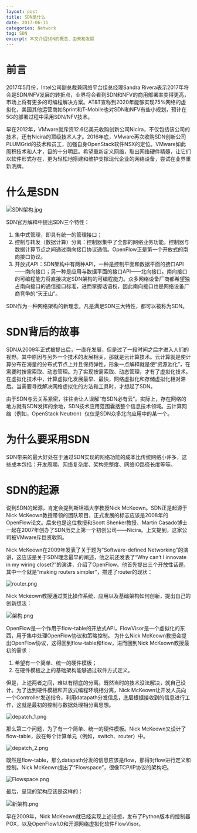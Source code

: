 ```yaml
---
layout: post
title: SDN是什么
date: 2017-06-11
categories: Network
tag: SDN
excerpt: 本文介绍SDN的概念、由来和发展
---
```


# 前言

2017年5月份，Intel公司副总裁兼网络平台组总经理Sandra Rivera表示2017年将会是SDN/NFV发展的转折点，业界将会看到SDN和NFV的商用部署率变得更高，市场上将有更多的可编程解决方案。AT&T宣称到2020年能够实现75%网络的虚拟化，美国其他运营商如Sprint和T-Mobile也对SDN和NFV有些小规划，预计在5G的部署过程中采用SDN/NFV技术。

早在2012年，VMware就斥资12.6亿美元收购创新公司Nicira，不仅包括该公司的技术，还有Nicira的顶级技术人才。2016年底，VMware再次收购SDN创新公司PLUMGrid的技术和员工，加强自身OpenStack软件NSX的定位。VMware如此囤积技术和人才，目的十分明显。希望重新定义网络，取出网络硬件精髓，让它们以软件形式存在，更为轻松地搭建和维护支撑现代企业的网络设备，尝试在业界重新洗牌。

# 什么是SDN

![SDN架构.jpg](E:\Work\SDN\pic\SDN架构.jpg)

SDN官方解释中提出SDN三个特性：
1. 集中式管理，即具有统一的管理接口；
2. 控制与转发（数据计算）分离：控制器集中了全部的网络业务功能。控制器与数据计算节点之间通过南向接口协议通信。OpenFlow正是第一个开放式的南向接口协议。
3. 开放式API：SDN架构中有两种API，一种是控制平面和数据平面的接口API——南向接口；另一种是应用与数据平面的接口API——北向接口。南向接口的可编程能力将直接决定SDN架构的可编程能力。众多网络设备厂商都希望独占南向接口的通信接口标准，进而掌握话语权，因此南向接口也是网络设备厂商竞争的“天王山”。

SDN作为一种网络架构的新理念，凡是满足SDN三大特性，都可以被称为SDN。

# SDN背后的故事

SDN从2009年正式被提出后，一直在发展，但是过了一段时间之后才进入人们的视野。其中原因与另外一个技术的发展相关，那就是云计算技术。云计算就是使计算分布在海量的分布式节点上并且保持弹性，形象一点解释就是使“资源池化”，在需要时按需索取、动态管理。为了实现按需索取、动态管理，才有了虚拟化技术。在虚拟化技术中，计算虚拟化发展最早、最快，网络虚拟化和存储虚拟化相对滞后。当需要寻找解决网络虚拟化的方法和工具时，才想起了SDN。

由于SDN与云关系紧密，往往会让人误解“有SDN必有云”。实际上，存在网络的地方就有SDN发挥的余地，SDN技术应用范围囊括整个信息技术领域。云计算网络（例如，OpenStack Neutron）仅仅是SDN众多北向应用中的某一个。

# 为什么要采用SDN

SDN带来的最大好处在于通过SDN实现的网络功能的成本比传统网络小许多，这些成本包括：开发周期、网络复杂度、架构完整度、网络IO路径长度等等。

# SDN的起源

说到SDN的起源，肯定会提到斯坦福大学教授Nick McKeown。SDN正是起源于Nick McKeown教授带领的团队项目，正式发展的标志应该是2008年的OpenFlow论文。后来也是这位教授和Scott Shenker教授、Martin Casado博士一起在2007年创办了SDN历史上第一个初创公司——Nicira。上文提到，这家公司被VMware斥巨资收购。

Nick McKeown在2009年发表了关于题为“Software-defined Networking”的演讲，这应该是关于SDN理念最早的阐述，他之前还发表了“Why can’t I innovate in my wiring closet?”的演讲，介绍了OpenFlow。他首先提出三个开放性话题，其中一个就是“making routers simpler”，描述了router的现状：

![router.png](E:\Work\SDN\pic\router.png)

Nick Mckeown教授通过类比操作系统、应用以及基础架构如何创新，提出自己的创新想法：

![架构.png](E:\Work\SDN\pic\架构.png)

OpenFlow是一个作用于flow-table的开放式API，FlowVisor是一个虚拟化的东西，用于集中处理OpenFlow协议和策略控制。
为什么Nick McKeown教授会提出OpenFlow协议，这得回到flow-table和flow，进而回到Nick McKeown教授最初的需求：
1. 希望有一个简单、统一的硬件模板；
2. 在硬件模板之上的基础架构能够通过软件方式定义。

但是，上述两者之间，难以有彻底的分离。既然当时的技术没法解决，就自己设计。为了达到硬件模板和开放式编程环境相分离，Nick McKeown让开发人员向一个Controller发送指令，利用datapath分发信息，底层根据接收到的信息进行工作，这就是最初的控制与数据处理相分离思想。

![depatch_1.png](E:\Work\SDN\pic\depatch_1.png)

那么第二个问题，为了有一个简单、统一的硬件模板。Nick McKeown又设计了flow-table，放在每个计算单元（例如，switch、router）中。

![depatch_2.png](E:\Work\SDN\pic\depatch_2.png)

既然是flow-table，那么datapath分发的信息应该是flow，那得对flow进行定义和控制。Nick McKeown提出了“Flowspace”，很像TCP/IP协议的架构吧。

![Flowspace.png](E:\Work\SDN\pic\Flowspace.png)

最后，呈现的架构应该是这样的：

![新架构.png](E:\Work\SDN\pic\新架构.png)

早在2009年，Nick McKeown就已经实现上述设想，发布了Python版本的控制器POX，以及OpenFlow1.0和开源网络虚拟化软件FlowVisor。